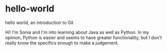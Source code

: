 # hello-world
hello world, an introduction to Git

Hi!
I'm Sonia and I'm into learning about Java as well as Python. In my opinion, Python is easier and seems to have greater functionality, but I don't really know the specifics enough to make a judgement.
